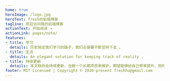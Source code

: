 ```yaml
---
home: true
heroImage: /logo.jpg
heroText: fresh的前端博客
tagline: 欢迎访问我的前端博客
actionText: 开始阅读 →
actionLink: pages/note/
features:
- title: 学习
  details: 历史挑定我们学习的路子，我们必是要不断坚持下去 。
- title: 生活
  details: An elegant solution for keeping track of reality .
- title: 持续更新
  details: 本文档将会持续更新，当做一个长期项目来维护，期望能够给自己带来提升，同时也给大家带来帮助。
footer: MIT Licensed | Copyright © 2020-present freshhu@gmail.com
---
```


<ClientOnly>
  <Valine></Valine>
</ClientOnly>

<ClientOnly>
  <Optimized></Optimized>
</ClientOnly>

